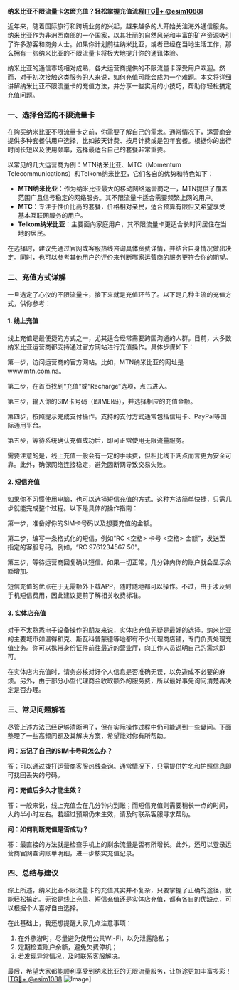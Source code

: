 **纳米比亚不限流量卡怎麽充值？轻松掌握充值流程[[TG💪+ @esim1088](https://t.me/s/esim1088)]**

近年来，随着国际旅行和跨境业务的兴起，越来越多的人开始关注海外通信服务。纳米比亚作为非洲西南部的一个国家，以其壮丽的自然风光和丰富的矿产资源吸引了许多游客和商务人士。如果你计划前往纳米比亚，或者已经在当地生活工作，那么拥有一张纳米比亚的不限流量卡将极大地提升你的通讯体验。

纳米比亚的通信市场相对成熟，各大运营商提供的不限流量卡深受用户欢迎。然而，对于初次接触这类服务的人来说，如何充值可能会成为一个难题。本文将详细讲解纳米比亚不限流量卡的充值方法，并分享一些实用的小技巧，帮助你轻松搞定充值问题。

### 一、选择合适的不限流量卡

在购买纳米比亚不限流量卡之前，你需要了解自己的需求。通常情况下，运营商会提供多种套餐供用户选择，比如按天计费、按月计费或是包年套餐。根据你的出行时间长短以及使用频率，选择最适合自己的套餐非常重要。

以常见的几大运营商为例：MTN纳米比亚、MTC（Momentum Telecommunications）和Telkom纳米比亚，它们各自的优势和特色如下：

- **MTN纳米比亚**：作为纳米比亚最大的移动网络运营商之一，MTN提供了覆盖范围广且信号稳定的网络服务。其不限流量卡适合需要频繁上网的用户。
- **MTC**：专注于性价比高的套餐，价格相对亲民，适合预算有限但又希望享受基本互联网服务的用户。
- **Telkom纳米比亚**：主要面向家庭用户，其不限流量卡更适合长时间居住在当地的居民。

在选择时，建议先通过官网或客服热线咨询具体资费详情，并结合自身情况做出决定。同时，也可以参考其他用户的评价来判断哪家运营商的服务更符合你的期望。

### 二、充值方式详解

一旦选定了心仪的不限流量卡，接下来就是充值环节了。以下是几种主流的充值方式，供你参考：

#### 1. 线上充值

线上充值是最便捷的方式之一，尤其适合经常需要跨国沟通的人群。目前，大多数纳米比亚运营商都支持通过官方网站进行充值操作。具体步骤如下：

第一步，访问运营商的官方网站。比如，MTN纳米比亚的网址是www.mtn.com.na。

第二步，在首页找到“充值”或“Recharge”选项，点击进入。

第三步，输入你的SIM卡号码（即IMEI码），并选择相应的充值金额。

第四步，按照提示完成支付操作。支持的支付方式通常包括信用卡、PayPal等国际通用平台。

第五步，等待系统确认充值成功后，即可正常使用无限流量服务。

需要注意的是，线上充值一般会有一定的手续费，但相比线下网点而言更为安全可靠。此外，确保网络连接稳定，避免因断网导致交易失败。

#### 2. 短信充值

如果你不习惯使用电脑，也可以选择短信充值的方式。这种方法简单快捷，只需几步就能完成整个过程。以下是具体的操作指南：

第一步，准备好你的SIM卡号码以及想要充值的金额。

第二步，编写一条格式化的短信，例如“RC <空格> 卡号 <空格> 金额”，发送至指定的客服号码。例如，“RC 9761234567 50”。

第三步，等待运营商回复确认短信。如果一切正常，几分钟内你的账户就会显示余额增加。

短信充值的优点在于无需额外下载APP，随时随地都可以操作。不过，由于涉及到手机短信费用，因此建议提前了解相关收费标准。

#### 3. 实体店充值

对于不太熟悉电子设备操作的朋友来说，实体店充值无疑是最好的选择。纳米比亚的主要城市如温得和克、斯瓦科普蒙德等地都有不少代理商店铺，专门负责处理充值业务。你可以携带身份证件前往最近的营业厅，向工作人员说明自己的需求即可。

在实体店内充值时，请务必核对好个人信息是否准确无误，以免造成不必要的麻烦。另外，由于部分小型代理商会收取额外的服务费，所以最好事先询问清楚再决定是否办理。

### 三、常见问题解答

尽管上述方法已经足够清晰明了，但在实际操作过程中仍可能遇到一些疑问。下面整理了一些高频问题及其解决方案，希望能对你有所帮助。

**问：忘记了自己的SIM卡号码怎么办？**

答：可以通过拨打运营商客服热线查询。通常情况下，只需提供姓名和护照信息即可找回丢失的号码。

**问：充值后多久才能生效？**

答：一般来说，线上充值会在几分钟内到账；而短信充值则需要稍长一点的时间，大约半小时左右。若超过预期仍未生效，请及时联系客服寻求帮助。

**问：如何判断充值是否成功？**

答：最直接的方法就是检查手机上的剩余流量是否有所增长。此外，还可以登录运营商官网查询账单明细，进一步核实充值记录。

### 四、总结与建议

综上所述，纳米比亚不限流量卡的充值其实并不复杂，只要掌握了正确的途径，就能轻松搞定。无论是线上充值、短信充值还是实体店充值，都有各自的优缺点，可以根据个人喜好自由选择。

在此基础上，我还想提醒大家几点注意事项：

1. 在外旅游时，尽量避免使用公共Wi-Fi，以免泄露隐私；
2. 定期检查账户余额，避免欠费停机；
3. 若发现异常情况，及时联系客服解决。

最后，希望大家都能顺利享受到纳米比亚的无限流量服务，让旅途更加丰富多彩！[[TG💪+ @esim1088](https://t.me/s/esim1088) ![Image](https://i.postimg.cc/4NQfJmqS/Snipaste-2025-05-13-00-14-12.png)]